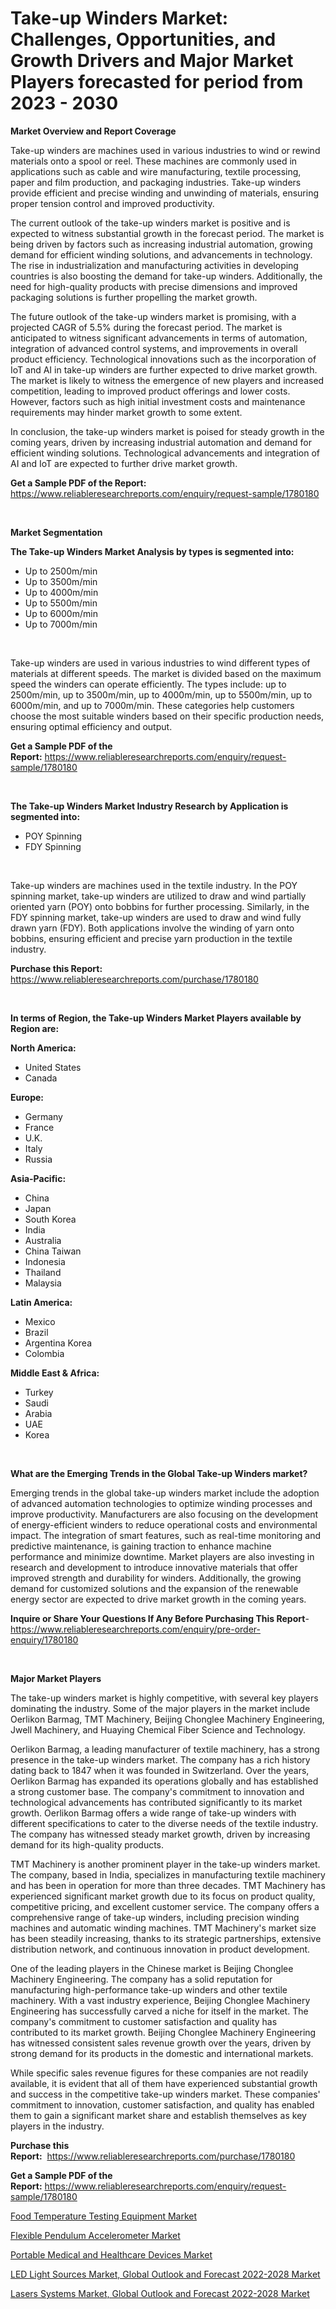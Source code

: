 <p><h1>Take-up Winders Market: Challenges, Opportunities, and Growth Drivers and Major Market Players forecasted for period from 2023 - 2030</h1></p><p><strong>Market Overview and Report Coverage</strong></p>
<p><p>Take-up winders are machines used in various industries to wind or rewind materials onto a spool or reel. These machines are commonly used in applications such as cable and wire manufacturing, textile processing, paper and film production, and packaging industries. Take-up winders provide efficient and precise winding and unwinding of materials, ensuring proper tension control and improved productivity.</p><p>The current outlook of the take-up winders market is positive and is expected to witness substantial growth in the forecast period. The market is being driven by factors such as increasing industrial automation, growing demand for efficient winding solutions, and advancements in technology. The rise in industrialization and manufacturing activities in developing countries is also boosting the demand for take-up winders. Additionally, the need for high-quality products with precise dimensions and improved packaging solutions is further propelling the market growth.</p><p>The future outlook of the take-up winders market is promising, with a projected CAGR of 5.5% during the forecast period. The market is anticipated to witness significant advancements in terms of automation, integration of advanced control systems, and improvements in overall product efficiency. Technological innovations such as the incorporation of IoT and AI in take-up winders are further expected to drive market growth. The market is likely to witness the emergence of new players and increased competition, leading to improved product offerings and lower costs. However, factors such as high initial investment costs and maintenance requirements may hinder market growth to some extent.</p><p>In conclusion, the take-up winders market is poised for steady growth in the coming years, driven by increasing industrial automation and demand for efficient winding solutions. Technological advancements and integration of AI and IoT are expected to further drive market growth.</p></p>
<p><strong>Get a Sample PDF of the Report:</strong> <a href="https://www.reliableresearchreports.com/enquiry/request-sample/1780180">https://www.reliableresearchreports.com/enquiry/request-sample/1780180</a></p>
<p>&nbsp;</p>
<p><strong>Market Segmentation</strong></p>
<p><strong>The Take-up Winders Market Analysis by types is segmented into:</strong></p>
<p><ul><li>Up to 2500m/min</li><li>Up to 3500m/min</li><li>Up to 4000m/min</li><li>Up to 5500m/min</li><li>Up to 6000m/min</li><li>Up to 7000m/min</li></ul></p>
<p>&nbsp;</p>
<p><p>Take-up winders are used in various industries to wind different types of materials at different speeds. The market is divided based on the maximum speed the winders can operate efficiently. The types include: up to 2500m/min, up to 3500m/min, up to 4000m/min, up to 5500m/min, up to 6000m/min, and up to 7000m/min. These categories help customers choose the most suitable winders based on their specific production needs, ensuring optimal efficiency and output.</p></p>
<p><strong>Get a Sample PDF of the Report:</strong>&nbsp;<a href="https://www.reliableresearchreports.com/enquiry/request-sample/1780180">https://www.reliableresearchreports.com/enquiry/request-sample/1780180</a></p>
<p>&nbsp;</p>
<p><strong>The Take-up Winders Market Industry Research by Application is segmented into:</strong></p>
<p><ul><li>POY Spinning</li><li>FDY Spinning</li></ul></p>
<p>&nbsp;</p>
<p><p>Take-up winders are machines used in the textile industry. In the POY spinning market, take-up winders are utilized to draw and wind partially oriented yarn (POY) onto bobbins for further processing. Similarly, in the FDY spinning market, take-up winders are used to draw and wind fully drawn yarn (FDY). Both applications involve the winding of yarn onto bobbins, ensuring efficient and precise yarn production in the textile industry.</p></p>
<p><strong>Purchase this Report:</strong>&nbsp; <a href="https://www.reliableresearchreports.com/purchase/1780180">https://www.reliableresearchreports.com/purchase/1780180</a></p>
<p>&nbsp;</p>
<p><strong>In terms of Region, the Take-up Winders Market Players available by Region are:</strong></p>
<p>
    <p> <strong> North America: </strong>
        <ul>
            <li>United States</li>
            <li>Canada</li>
        </ul>
        </p> 
    <p> <strong> Europe: </strong>
        <ul>
            <li>Germany</li>
            <li>France</li>
            <li>U.K.</li>
            <li>Italy</li>
            <li>Russia</li>
        </ul>
        </p> 
    <p> <strong> Asia-Pacific: </strong>
        <ul>
            <li>China</li>
            <li>Japan</li>
            <li>South Korea</li>
            <li>India</li>
            <li>Australia</li>
            <li>China Taiwan</li>
            <li>Indonesia</li>
            <li>Thailand</li>
            <li>Malaysia</li>
        </ul>
        </p> 
    <p> <strong> Latin America: </strong>
        <ul>
            <li>Mexico</li>
            <li>Brazil</li>
            <li>Argentina Korea</li>
            <li>Colombia</li>
        </ul>
        </p> 
    <p> <strong> Middle East & Africa: </strong>
        <ul>
            <li>Turkey</li>
            <li>Saudi</li>
            <li>Arabia</li>
            <li>UAE</li>
            <li>Korea</li>
        </ul>
    </p>
    </p>
<p>&nbsp;</p>
<p><strong>What are the Emerging Trends in the Global Take-up Winders market?</strong></p>
<p><p>Emerging trends in the global take-up winders market include the adoption of advanced automation technologies to optimize winding processes and improve productivity. Manufacturers are also focusing on the development of energy-efficient winders to reduce operational costs and environmental impact. The integration of smart features, such as real-time monitoring and predictive maintenance, is gaining traction to enhance machine performance and minimize downtime. Market players are also investing in research and development to introduce innovative materials that offer improved strength and durability for winders. Additionally, the growing demand for customized solutions and the expansion of the renewable energy sector are expected to drive market growth in the coming years.</p></p>
<p><strong>Inquire or Share Your Questions If Any Before Purchasing This Report</strong>- <a href="https://www.reliableresearchreports.com/enquiry/pre-order-enquiry/1780180">https://www.reliableresearchreports.com/enquiry/pre-order-enquiry/1780180</a></p>
<p>&nbsp;</p>
<p><strong>Major Market Players</strong></p>
<p><p>The take-up winders market is highly competitive, with several key players dominating the industry. Some of the major players in the market include Oerlikon Barmag, TMT Machinery, Beijing Chonglee Machinery Engineering, Jwell Machinery, and Huaying Chemical Fiber Science and Technology.</p><p>Oerlikon Barmag, a leading manufacturer of textile machinery, has a strong presence in the take-up winders market. The company has a rich history dating back to 1847 when it was founded in Switzerland. Over the years, Oerlikon Barmag has expanded its operations globally and has established a strong customer base. The company's commitment to innovation and technological advancements has contributed significantly to its market growth. Oerlikon Barmag offers a wide range of take-up winders with different specifications to cater to the diverse needs of the textile industry. The company has witnessed steady market growth, driven by increasing demand for its high-quality products.</p><p>TMT Machinery is another prominent player in the take-up winders market. The company, based in India, specializes in manufacturing textile machinery and has been in operation for more than three decades. TMT Machinery has experienced significant market growth due to its focus on product quality, competitive pricing, and excellent customer service. The company offers a comprehensive range of take-up winders, including precision winding machines and automatic winding machines. TMT Machinery's market size has been steadily increasing, thanks to its strategic partnerships, extensive distribution network, and continuous innovation in product development.</p><p>One of the leading players in the Chinese market is Beijing Chonglee Machinery Engineering. The company has a solid reputation for manufacturing high-performance take-up winders and other textile machinery. With a vast industry experience, Beijing Chonglee Machinery Engineering has successfully carved a niche for itself in the market. The company's commitment to customer satisfaction and quality has contributed to its market growth. Beijing Chonglee Machinery Engineering has witnessed consistent sales revenue growth over the years, driven by strong demand for its products in the domestic and international markets.</p><p>While specific sales revenue figures for these companies are not readily available, it is evident that all of them have experienced substantial growth and success in the competitive take-up winders market. These companies' commitment to innovation, customer satisfaction, and quality has enabled them to gain a significant market share and establish themselves as key players in the industry.</p></p>
<p><strong>Purchase this Report:</strong>&nbsp;&nbsp;<a href="https://www.reliableresearchreports.com/purchase/1780180">https://www.reliableresearchreports.com/purchase/1780180</a></p>
<p></p>
<p><strong>Get a Sample PDF of the Report:</strong>&nbsp;<a href="https://www.reliableresearchreports.com/enquiry/request-sample/1780180">https://www.reliableresearchreports.com/enquiry/request-sample/1780180</a></p>
<p><p><a href="https://github.com/abdelrhmankishk22/Market-Research-Report-List-1/blob/main/food-temperature-testing-equipment-market.md">Food Temperature Testing Equipment Market</a></p><p><a href="https://github.com/maliyahmorrow6654/Market-Research-Report-List-1/blob/main/flexible-pendulum-accelerometer-market.md">Flexible Pendulum Accelerometer Market</a></p><p><a href="https://www.linkedin.com/pulse/portable-medical-healthcare-devices-market-research-report-djene/">Portable Medical and Healthcare Devices Market</a></p><p><a href="https://medium.com/@ziansann43365/led-light-sources-market-global-outlook-and-forecast-2022-2028-market-comprehensive-assessment-by-0174dfa2b2d0">LED Light Sources Market, Global Outlook and Forecast 2022-2028 Market</a></p><p><a href="https://medium.com/@kiannoel89776554/lasers-systems-market-global-outlook-and-forecast-2022-2028-market-insight-market-trends-growth-ef6fa390cfc0">Lasers Systems Market, Global Outlook and Forecast 2022-2028 Market</a></p></p>